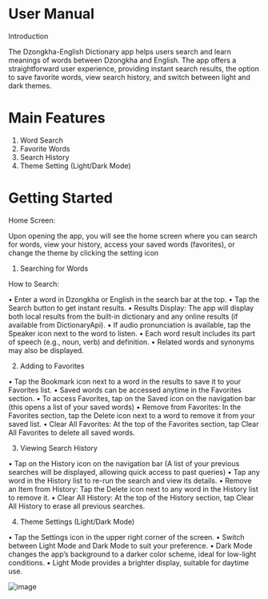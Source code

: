 # User Manual
Introduction

The Dzongkha-English Dictionary app helps users search and learn meanings of words between Dzongkha and English. The app offers a straightforward user experience, providing instant search results, the option to save favorite words, view search history, and switch between light and dark themes.

# Main Features
1.	Word Search
2.	Favorite Words
3.	Search History
4.	Theme Setting (Light/Dark Mode)

# Getting Started

Home Screen: 

Upon opening the app, you will see the home screen where you can search for words, view your history, access your saved words (favorites), or change the theme by clicking the setting icon
 

1.	Searching for Words
   
How to Search:

•	Enter a word in Dzongkha or English in the search bar at the top.
•	Tap the Search button to get instant results.
•	Results Display: The app will display both local results from the built-in dictionary and any online results (if available from DictionaryApi).
•	If audio pronunciation is available, tap the Speaker icon next to the word to listen.
•	Each word result includes its part of speech (e.g., noun, verb) and definition.
•	Related words and synonyms may also be displayed.
    

2.	Adding to Favorites
   
•	Tap the Bookmark icon next to a word in the results to save it to your Favorites list.
•	Saved words can be accessed anytime in the Favorites section.
•	To access Favorites, tap on the Saved icon on the navigation bar (this opens a list of your saved words)
•	Remove from Favorites: In the Favorites section, tap the Delete icon next to a word to remove it from your saved list.
•	Clear All Favorites: At the top of the Favorites section, tap Clear All Favorites to delete all saved words.

 
3.	Viewing Search History
   
•	Tap on the History icon on the navigation bar (A list of your previous searches will be displayed, allowing quick access to past queries)
•	Tap any word in the History list to re-run the search and view its details.
•	Remove an Item from History: Tap the Delete icon next to any word in the History list to remove it.
•	Clear All History: At the top of the History section, tap Clear All History to erase all previous searches.
 

4.	Theme Settings (Light/Dark Mode)
   
•	Tap the Settings icon in the upper right corner of the screen.
•	Switch between Light Mode and Dark Mode to suit your preference.
•	Dark Mode changes the app’s background to a darker color scheme, ideal for low-light conditions.
•	Light Mode provides a brighter display, suitable for daytime use.
 

![image](https://github.com/user-attachments/assets/911fa601-c5a0-4f17-99a7-7047c1dd81f9)
